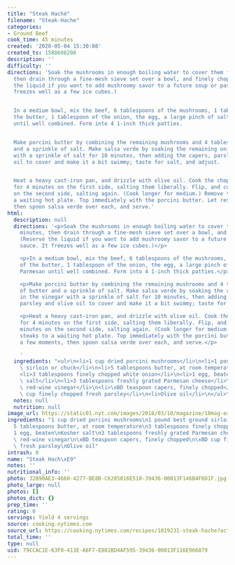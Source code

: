```yaml
---
title: "Steak Haché"
filename: "Steak-Hache"
categories:
- Ground Beef
cook_time: 45 minutes
created: '2020-05-04 15:30:08'
created_ts: 1588606208
description: ''
difficulty: ''
directions: 'Soak the mushrooms in enough boiling water to cover them for 20 minutes,
  then drain through a fine-mesh sieve set over a bowl, and finely chop. (Reserve
  the liquid if you want to add mushroomy savor to a future soup or pasta sauce. It
  freezes well as a few ice cubes.)


  In a medium bowl, mix the beef, 6 tablespoons of the mushrooms, 1 tablespoon of
  the butter, 1 tablespoon of the onion, the egg, a large pinch of salt and the Parmesan
  until well combined. Form into 4 1-inch thick patties.


  Make porcini butter by combining the remaining mushrooms and 4 tablespoons of butter
  and a sprinkle of salt. Make salsa verde by soaking the remaining onion in the vinegar
  with a sprinkle of salt for 10 minutes, then adding the capers, parsley and olive
  oil to cover and make it a bit swimmy; taste for salt, and adjust.


  Heat a heavy cast-iron pan, and drizzle with olive oil. Cook the chopped steaks
  for 4 minutes on the first side, salting them liberally. Flip, and cook for 4 minutes
  on the second side, salting again. (Cook longer for medium.) Remove the steaks to
  a waiting hot plate. Top immediately with the porcini butter. Let rest a few moments,
  then spoon salsa verde over each, and serve.'
html:
  description: null
  directions: '<p>Soak the mushrooms in enough boiling water to cover them for 20
    minutes, then drain through a fine-mesh sieve set over a bowl, and finely chop.
    (Reserve the liquid if you want to add mushroomy savor to a future soup or pasta
    sauce. It freezes well as a few ice cubes.)</p>

    <p>In a medium bowl, mix the beef, 6 tablespoons of the mushrooms, 1 tablespoon
    of the butter, 1 tablespoon of the onion, the egg, a large pinch of salt and the
    Parmesan until well combined. Form into 4 1-inch thick patties.</p>

    <p>Make porcini butter by combining the remaining mushrooms and 4 tablespoons
    of butter and a sprinkle of salt. Make salsa verde by soaking the remaining onion
    in the vinegar with a sprinkle of salt for 10 minutes, then adding the capers,
    parsley and olive oil to cover and make it a bit swimmy; taste for salt, and adjust.</p>

    <p>Heat a heavy cast-iron pan, and drizzle with olive oil. Cook the chopped steaks
    for 4 minutes on the first side, salting them liberally. Flip, and cook for 4
    minutes on the second side, salting again. (Cook longer for medium.) Remove the
    steaks to a waiting hot plate. Top immediately with the porcini butter. Let rest
    a few moments, then spoon salsa verde over each, and serve.</p>

    '
  ingredients: "<ul>\n<li>1 cup dried porcini mushrooms</li>\n<li>1 pound best ground\
    \ sirloin or chuck</li>\n<li>5 tablespoons butter, at room temperature</li>\n\
    <li>3 tablespoons finely chopped white onion</li>\n<li>1 egg, beaten</li>\n<li>Kosher\
    \ salt</li>\n<li>3 tablespoons freshly grated Parmesan cheese</li>\n<li>1 tablespoon\
    \ red-wine vinegar</li>\n<li>\xBD teaspoon capers, finely chopped</li>\n<li>\xBD\
    \ cup finely chopped fresh parsley</li>\n<li>Olive oil</li>\n</ul>\n"
  notes: null
  nutrition: null
image_url: https://static01.nyt.com/images/2018/03/18/magazine/18mag-eat1/18mag-eat1-articleLarge.jpg
ingredients: "1 cup dried porcini mushrooms\n1 pound best ground sirloin or chuck\n\
  5 tablespoons butter, at room temperature\n3 tablespoons finely chopped white onion\n\
  1 egg, beaten\nKosher salt\n3 tablespoons freshly grated Parmesan cheese\n1 tablespoon\
  \ red-wine vinegar\n\xBD teaspoon capers, finely chopped\n\xBD cup finely chopped\
  \ fresh parsley\nOlive oil"
intrash: 0
name: "Steak Hach\xE9"
notes: ''
nutritional_info: ''
photo: 32B90AE3-4660-4277-BE8B-C6285016E510-39436-00013F146B4F6D1F.jpg
photo_large: null
photos: []
photos_dict: {}
prep_time: ''
rating: 0
servings: Yield 4 servings
source: cooking.nytimes.com
source_url: https://cooking.nytimes.com/recipes/1019231-steak-hache?action=click&module=Local%20Search%20Recipe%20Card&pgType=search&rank=1
total_time: ''
type: null
uid: 79CCAC1E-63F0-413E-A6F7-E881BD4AF595-39436-00013F116E966879
---
```

